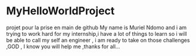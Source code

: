 # MyHelloWorldProject
projet pour la prise en main de github
My name is Muriel Ndomo and i am trying to work hard for my internship,i have
a lot of things to learn so i will be able to call my self an engineer , i am
ready to take on those challenges ,GOD , I know you will help me ,thanks for all...
